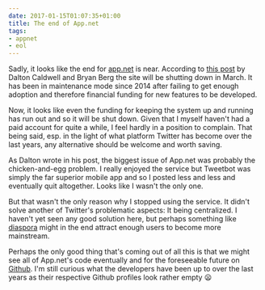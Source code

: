```yaml
---
date: 2017-01-15T01:07:35+01:00
title: The end of App.net
tags:
- appnet
- eol
---
```


Sadly, it looks like the end for [app.net][] is near. According to [this post][]
by Dalton Caldwell and Bryan Berg the site will be shutting down in March. It
has been in maintenance mode since 2014 after failing to get enough adoption and
therefore financial funding for new features to be developed.

Now, it looks like even the funding for keeping the system up and running has
run out and so it will be shut down. Given that I myself haven't had a paid
account for quite a while, I feel hardly in a position to complain. That being
said, esp. in the light of what platform Twitter has become over the last years,
any alternative should be welcome and worth saving.

As Dalton wrote in his post, the biggest issue of App.net was probably the
chicken-and-egg problem. I really enjoyed the service but Tweetbot was simply
the far superior mobile app and so I posted less and less and eventually quit
altogether. Looks like I wasn't the only one.

But that wasn't the only reason why I stopped using the service. It didn't solve
another of Twitter's problematic aspects: It being centralized. I haven't yet
seen any good solution here, but perhaps something like [diaspora][] might in
the end attract enough users to become more mainstream.

Perhaps the only good thing that's coming out of all this is that we might see
all of App.net's code eventually and for the foreseeable future
on [Github][]. I'm still curious what the developers have been up to over the
last years as their respective Github profiles look rather empty 😦

[app.net]: https://app.net
[this post]: http://blog.app.net/2017/01/12/app-net-is-shutting-down/
[github]: https://github.com/appdotnet
[diaspora]: https://joindiaspora.com/
